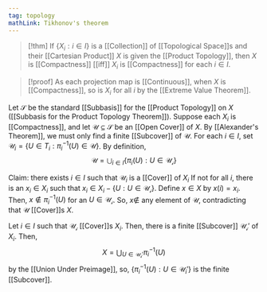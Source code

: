 ```yaml
---
tag: topology
mathLink: Tikhonov's theorem
---
```

>[!thm]
>If $\{X_{i}:i\in I\}$ is a [[Collection]] of [[Topological Space]]s and their [[Cartesian Product]] $X$ is given the [[Product Topology]], then $X$ is [[Compactness]] [[iff]] $X_{i}$ is [[Compactness]] for each $i\in I$.

>[!proof]
As each projection map is [[Continuous]], when $X$ is [[Compactness]], so is $X_{i}$ for all $i$ by the [[Extreme Value Theorem]]. 
>
Let $\mathcal{S}$ be the standard [[Subbasis]] for the [[Product Topology]] on $X$ ([[Subbasis for the Product Topology Theorem]]). Suppose each $X_{i}$ is [[Compactness]], and let $\mathcal{U}\subseteq \mathcal{S}$ be an [[Open Cover]] of $X$. By [[Alexander's Theorem]], we must only find a finite [[Subcover]] of $\mathcal{U}$. For each $i\in I$, set $\mathcal{U}_{i}=\{U\in T_{i}:\pi_{i}^{-1}(U)\in \mathcal{U}\}$. By definition, $$\mathcal{U}=\bigcup_{i\in I}\{\pi_{i}(U):U\in\mathcal{U_i}\}$$
>
Claim: there exists $i\in I$ such that $\mathcal{U}_i$ is a [[Cover]] of $X_i$
If not for all $i$, there is an $x_{i}\in X_i$ such that $x_{i}\in X_{i}-\{U:U\in \mathcal{U_i}\}$. Define $x\in X$ by $x(i)=x_i$. Then, $x\notin \pi_{i}^{-1}(U)$ for an $U\in \mathcal{U_i}$. So, $x\notin$ any element of $\mathcal{U}$, contradicting that $\mathcal{U}$ [[Cover]]s $X$.
>
Let $i\in I$ such that $\mathcal{U_i}$ [[Cover]]s $X_i$. Then, there is a finite [[Subcover]] $\mathcal{U_{i}'}$ of $X_i$. Then, $$X=\bigcup_{U\in \mathcal{U_i}'}\pi_{i}^{-1}(U)$$by the [[Union Under Preimage]], so, $\{\pi_{i}^{-1}(U):U\in \mathcal{U}_i'\}$ is the finite [[Subcover]].

